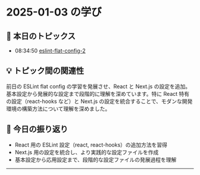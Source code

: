 # 2025-01-03 の学び

## 📝 本日のトピックス

- 08:34:50 [eslint-flat-config-2](./eslint-flat-config-2/)

## 💡 トピック間の関連性

前日の ESLint flat config の学習を発展させ、React と Next.js の設定を追加。基本設定から発展的な設定まで段階的に理解を深めています。特に React 特有の設定（react-hooks など）と Next.js の設定を統合することで、モダンな開発環境の構築方法について理解を深めました。

## 📌 今日の振り返り

- React 用の ESLint 設定（react, react-hooks）の追加方法を習得
- Next.js 用の設定を統合し、より実践的な設定ファイルを作成
- 基本設定から応用設定まで、段階的な設定ファイルの発展過程を理解

---
